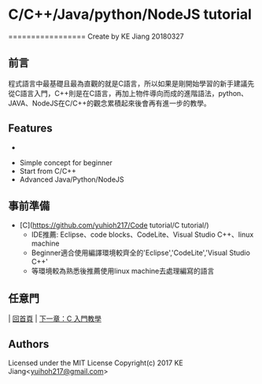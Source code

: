 # C/C++/Java/python/NodeJS tutorial

=================
Create by KE Jiang 20180327

## 前言
程式語言中最基礎且最為直觀的就是C語言，所以如果是剛開始學習的新手建議先從C語言入門，C++則是在C語言，再加上物件導向而成的進階語法，python、JAVA、NodeJS在C/C++的觀念累積起來後會再有進一步的教學。



## Features
-

* Simple concept for beginner
* Start from C/C++
* Advanced Java/Python/NodeJS


## 事前準備
* [C](https://github.com/yuhioh217/Code tutorial/C tutorial/)
    * IDE推薦: Eclipse、code blocks、CodeLite、Visual Studio C++、linux machine
	* Beginner適合使用編譯環境較齊全的'Eclipse','CodeLite','Visual Studio C++'
	* 等環境較為熟悉後推薦使用linux machine去處理編寫的語言


## 任意門
| [回首頁](https://github.com/yuhioh217/Code%20tutorial) | [下一章：C 入門教學](https://github.com/yuhioh217/Code-Tutorial/tree/master/C%20tutorial/Chapter1/Chapter1.md)




Authors
-
Licensed under the MIT License
Copyright(c) 2017 KE Jiang<<yuihoh217@gmail.com>>
